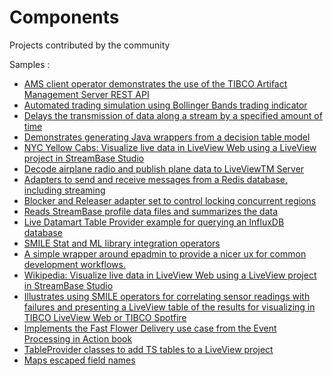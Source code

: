 # Components

Projects contributed by the community

Samples :

* [AMS client operator demonstrates the use of the TIBCO Artifact Management Server REST API](ams-client)
* [Automated trading simulation using Bollinger Bands trading indicator](bollinger-bands-signaling)
* [Delays the transmission of data along a stream by a specified amount of time](delay-operator)
* [Demonstrates generating Java wrappers from a decision table model](dt-schema)
* [NYC Yellow Cabs: Visualize live data in LiveView Web using a LiveView project in StreamBase Studio](nyc-yellow-cabs-demo)
* [Decode airplane radio and publish plane data to LiveViewTM Server](plane-tracker)
* [Adapters to send and receive messages from a Redis database, including streaming](redis-adapter)
* [Blocker and Releaser adapter set to control locking concurrent regions](blocker-releaser-adapters)
* [Reads StreamBase profile data files and summarizes the data](sb-profile-analysis)
* [Live Datamart Table Provider example for querying an InfluxDB database](sb-ldm-influxdb-tableprovider)
* [SMILE Stat and ML library integration operators](smile-operators)
* [A simple wrapper around epadmin to provide a nicer ux for common development workflows.](uxadmin)
* [Wikipedia: Visualize live data in LiveView Web using a LiveView project in StreamBase Studio](wikimedia)
* [Illustrates using SMILE operators for correlating sensor readings with failures and presenting a LiveView table of the results for visualizing in TIBCO LiveView Web or TIBCO Spotfire](cramer-view)
* [Implements the Fast Flower Delivery use case from the Event Processing in Action book](flowershop)
* [TableProvider classes to add TS tables to a LiveView project](lv-ts-tableprovider)
* [Maps escaped field names](escaped-identifier-mapper)
